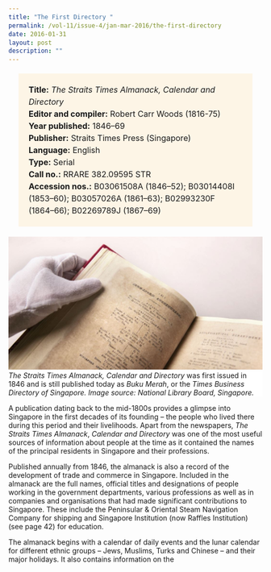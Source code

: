 ```yaml
---
title: "The First Directory "
permalink: /vol-11/issue-4/jan-mar-2016/the-first-directory
date: 2016-01-31
layout: post
description: ""
---
```

<span style="background-colour: #fdf5e6; padding: 20px; margin: 20px; background:#fdf5e6; display:block; font-size:1rem; line-height:1.5rem;"> 
	<b>Title:</b> <i>The Straits Times Almanack, Calendar and Directory </i><br>
	<b>Editor and compiler:</b> Robert Carr Woods (1816-75)<br>
<b>Year published:</b> 1846–69<br>
<b>Publisher:</b> Straits Times Press (Singapore)<br>
<b>Language:</b> English<br>
<b>Type:</b> Serial<br>
<b>Call no.:</b> RRARE 382.09595 STR<br>
<b>Accession nos.:</b> B03061508A (1846–52); B03014408I (1853–60); B03057026A (1861–63); B02993230F (1864–66); B02269789J (1867–69)
</span>

<img src="/images/vol-11-issue-4/the-first-directory/D1.JPG">
<div style="background-color: white;"><i>The Straits Times Almanack, Calendar and	Directory</i> was first issued in 1846 and is still published today as <i>Buku Merah</i>, or the <i>Times 
Business Directory of Singapore. Image source: 
National Library Board, Singapore.</i></div>

A publication dating back to the mid-1800s provides a glimpse into Singapore in the first decades of its founding – the people 
who lived there during this period and their livelihoods. Apart from the newspapers, *The Straits Times Almanack*, *Calendar 
and Directory* was one of the most useful sources of information about people at the time as it contained the names of the 
principal residents in Singapore and their professions.

Published annually from 1846, the almanack is also a record of the development of trade and commerce in Singapore. Included in the almanack are the full names, official titles and designations of people working in the government departments, various professions as well as in companies and organisations that had made significant contributions to Singapore. These include 
the Peninsular & Oriental Steam Navigation Company for shipping and Singapore Institution (now Raffles Institution) (see page 42) for education.

The almanack begins with a calendar of daily events and the lunar calendar for different ethnic groups – Jews, Muslims, Turks and Chinese – and their major holidays. It also contains information on the